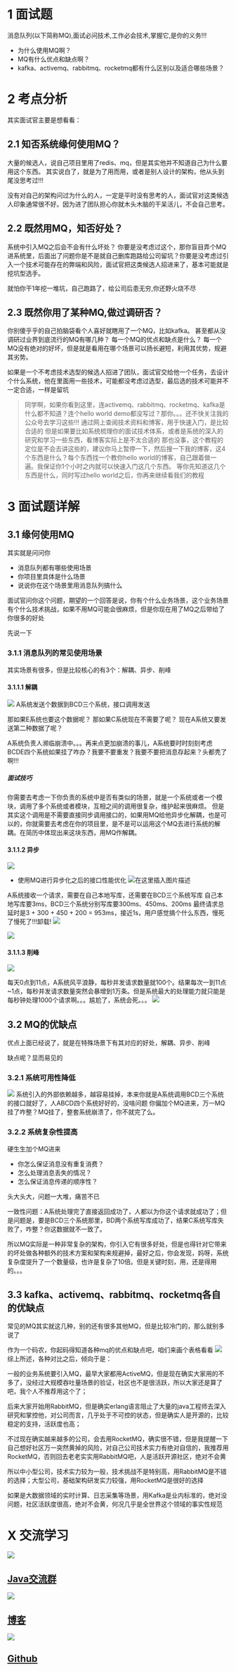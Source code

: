 # 1 面试题
消息队列(以下简称MQ),面试必问技术,工作必会技术,掌握它,是你的义务!!!

- 为什么使用MQ啊？
- MQ有什么优点和缺点啊？
- kafka、activemq、rabbitmq、rocketmq都有什么区别以及适合哪些场景？

# 2 考点分析
其实面试官主要是想看看：

## 2.1 知否系统缘何使用MQ？
大量的候选人，说自己项目里用了redis、mq，但是其实他并不知道自己为什么要用这个东西。
其实说白了，就是为了用而用，或者是别人设计的架构，他从头到尾没思考过!!!

没有对自己的架构问过为什么的人，一定是平时没有思考的人，面试官对这类候选人印象通常很不好。因为进了团队担心你就木头木脑的干呆活儿，不会自己思考。

## 2.2 既然用MQ，知否好处？
系统中引入MQ之后会不会有什么坏处？
你要是没考虑过这个，那你盲目弄个MQ进系统里，后面出了问题你是不是就自己删库跑路给公司留坑？你要是没考虑过引入一个技术可能存在的弊端和风险，面试官把这类候选人招进来了，基本可能就是挖坑型选手。

就怕你干1年挖一堆坑，自己跑路了，给公司后患无穷,你还野火烧不尽

## 2.3 既然你用了某种MQ,做过调研否？
你别傻乎乎的自己拍脑袋看个人喜好就瞎用了一个MQ，比如kafka。
甚至都从没调研过业界到底流行的MQ有哪几种？
每一个MQ的优点和缺点是什么？
每一个MQ没有绝对的好坏，但是就是看用在哪个场景可以扬长避短，利用其优势，规避其劣势。

如果是一个不考虑技术选型的候选人招进了团队，面试官交给他一个任务，去设计个什么系统，他在里面用一些技术，可能都没考虑过选型，最后选的技术可能并不一定合适，一样是留坑

> 同学啊，如果你看到这里，连activemq、rabbitmq、rocketmq、kafka是什么都不知道？连个hello world demo都没写过？那你。。。还不快关注我的公众号去学习这些!!!
通过网上查阅技术资料和博客，用于快速入门，是比较合适的
但是如果要比如系统梳理你的面试技术体系，或者是系统的深入的研究和学习一些东西，看博客实际上是不太合适的
那也没事，这个教程的定位是不会去讲这些的，建议你马上暂停一下，然后搜一下我的博客，这4个东西是什么？每个东西找一个教你hello world的博客，自己跟着做一遍。我保证你1个小时之内就可以快速入门这几个东西。
等你先知道这几个东西是什么，同时写过hello world之后，你再来继续看我们的教程

# 3 面试题详解
## 3.1 缘何使用MQ
其实就是问问你
- 消息队列都有哪些使用场景
- 你项目里具体是什么场景
- 说说你在这个场景里用消息队列搞什么

面试官问你这个问题，期望的一个回答是说，你有个什么业务场景，这个业务场景有个什么技术挑战，如果不用MQ可能会很麻烦，但是你现在用了MQ之后带给了你很多的好处

先说一下
### 3.1.1 消息队列的常见使用场景
其实场景有很多，但是比较核心的有3个：解耦、异步、削峰

####  3.1.1.1 解耦
![](https://img-blog.csdnimg.cn/20190516174449953.png?x-oss-process=image/watermark,type_ZmFuZ3poZW5naGVpdGk,shadow_10,text_aHR0cHM6Ly9ibG9nLmNzZG4ubmV0L3FxXzMzNTg5NTEw,size_16,color_FFFFFF,t_70)
A系统发送个数据到BCD三个系统，接口调用发送

那如果E系统也要这个数据呢？
那如果C系统现在不需要了呢？
现在A系统又要发送第二种数据了呢？

A系统负责人濒临崩溃中。。。再来点更加崩溃的事儿，A系统要时时刻刻考虑BCDE四个系统如果挂了咋办？我要不要重发？我要不要把消息存起来？头都秃了啊!!!

##### 面试技巧
你需要去考虑一下你负责的系统中是否有类似的场景，就是一个系统或者一个模块，调用了多个系统或者模块，互相之间的调用很复杂，维护起来很麻烦。
但是其实这个调用是不需要直接同步调用接口的，如果用MQ给他异步化解耦，也是可以的，你就需要去考虑在你的项目里，是不是可以运用这个MQ去进行系统的解耦。在简历中体现出来这块东西，用MQ作解耦。

####  3.1.1.2 异步
![](https://img-blog.csdnimg.cn/20190516175129333.png?x-oss-process=image/watermark,type_ZmFuZ3poZW5naGVpdGk,shadow_10,text_aHR0cHM6Ly9ibG9nLmNzZG4ubmV0L3FxXzMzNTg5NTEw,size_16,color_FFFFFF,t_70)

- 使用MQ进行异步化之后的接口性能优化
![在这里插入图片描述](https://img-blog.csdnimg.cn/2019051617523565.png?x-oss-process=image/watermark,type_ZmFuZ3poZW5naGVpdGk,shadow_10,text_aHR0cHM6Ly9ibG9nLmNzZG4ubmV0L3FxXzMzNTg5NTEw,size_16,color_FFFFFF,t_70)

A系统接收一个请求，需要在自己本地写库，还需要在BCD三个系统写库
自己本地写库要3ms，BCD三个系统分别写库要300ms、450ms、200ms
最终请求总延时是3 + 300 + 450 + 200 = 953ms，接近1s，用户感觉搞个什么东西，慢死了慢死了!!!卸载!
![](https://img-blog.csdnimg.cn/20190516175419852.png?x-oss-process=image/watermark,type_ZmFuZ3poZW5naGVpdGk,shadow_10,text_aHR0cHM6Ly9ibG9nLmNzZG4ubmV0L3FxXzMzNTg5NTEw,size_16,color_FFFFFF,t_70)

![](https://img-blog.csdnimg.cn/20190516175503573.png?x-oss-process=image/watermark,type_ZmFuZ3poZW5naGVpdGk,shadow_10,text_aHR0cHM6Ly9ibG9nLmNzZG4ubmV0L3FxXzMzNTg5NTEw,size_16,color_FFFFFF,t_70)

####  3.1.1.3 削峰
![](https://img-blog.csdnimg.cn/20190516175633796.png?x-oss-process=image/watermark,type_ZmFuZ3poZW5naGVpdGk,shadow_10,text_aHR0cHM6Ly9ibG9nLmNzZG4ubmV0L3FxXzMzNTg5NTEw,size_16,color_FFFFFF,t_70)

每天0点到11点，A系统风平浪静，每秒并发请求数量就100个。结果每次一到11点~1点，每秒并发请求数量突然会暴增到1万条。但是系统最大的处理能力就只能是每秒钟处理1000个请求啊。。。尴尬了，系统会死。。。
![](https://img-blog.csdnimg.cn/20190516175748284.png?x-oss-process=image/watermark,type_ZmFuZ3poZW5naGVpdGk,shadow_10,text_aHR0cHM6Ly9ibG9nLmNzZG4ubmV0L3FxXzMzNTg5NTEw,size_16,color_FFFFFF,t_70)


## 3.2 MQ的优缺点

优点上面已经说了，就是在特殊场景下有其对应的好处，解耦、异步、削峰

缺点呢？显而易见的

### 3.2.1 系统可用性降低
![](https://img-blog.csdnimg.cn/20190516175809538.png?x-oss-process=image/watermark,type_ZmFuZ3poZW5naGVpdGk,shadow_10,text_aHR0cHM6Ly9ibG9nLmNzZG4ubmV0L3FxXzMzNTg5NTEw,size_16,color_FFFFFF,t_70)
系统引入的外部依赖越多，越容易挂掉，本来你就是A系统调用BCD三个系统的接口就好了，人ABCD四个系统好好的，没啥问题
你偏加个MQ进来，万一MQ挂了咋整？MQ挂了，整套系统崩溃了，你不就完了么。

### 3.2.2 系统复杂性提高
硬生生加个MQ进来
- 你怎么保证消息没有重复消费？
- 怎么处理消息丢失的情况？
- 怎么保证消息传递的顺序性？

头大头大，问题一大堆，痛苦不已

一致性问题：A系统处理完了直接返回成功了，人都以为你这个请求就成功了；但是问题是，要是BCD三个系统那里，BD两个系统写库成功了，结果C系统写库失败了，咋整？你这数据就不一致了。

所以MQ实际是一种非常复杂的架构，你引入它有很多好处，但是也得针对它带来的坏处做各种额外的技术方案和架构来规避掉，最好之后，你会发现，妈呀，系统复杂度提升了一个数量级，也许是复杂了10倍。但是关键时刻，用，还是得用的。。。

## 3.3 kafka、activemq、rabbitmq、rocketmq各自的优缺点
常见的MQ其实就这几种，别的还有很多其他MQ，但是比较冷门的，那么就别多说了

作为一个码农，你起码得知道各种mq的优点和缺点吧，咱们来画个表格看看
![](https://img-blog.csdnimg.cn/20190516180246505.png?x-oss-process=image/watermark,type_ZmFuZ3poZW5naGVpdGk,shadow_10,text_aHR0cHM6Ly9ibG9nLmNzZG4ubmV0L3FxXzMzNTg5NTEw,size_16,color_FFFFFF,t_70)
综上所述，各种对比之后，倾向于是：

一般的业务系统要引入MQ，最早大家都用ActiveMQ，但是现在确实大家用的不多了，没经过大规模吞吐量场景的验证，社区也不是很活跃，所以大家还是算了吧，我个人不推荐用这个了；

后来大家开始用RabbitMQ，但是确实erlang语言阻止了大量的java工程师去深入研究和掌控他，对公司而言，几乎处于不可控的状态，但是确实人是开源的，比较稳定的支持，活跃度也高；

不过现在确实越来越多的公司，会去用RocketMQ，确实很不错，但是我提醒一下自己想好社区万一突然黄掉的风险，对自己公司技术实力有绝对自信的，我推荐用RocketMQ，否则回去老老实实用RabbitMQ吧，人是活跃开源社区，绝对不会黄

所以中小型公司，技术实力较为一般，技术挑战不是特别高，用RabbitMQ是不错的选择；大型公司，基础架构研发实力较强，用RocketMQ是很好的选择

如果是大数据领域的实时计算、日志采集等场景，用Kafka是业内标准的，绝对没问题，社区活跃度很高，绝对不会黄，何况几乎是全世界这个领域的事实性规范

# X 交流学习
![](https://img-blog.csdnimg.cn/20190504005601174.jpg)
## [Java交流群](https://jq.qq.com/?_wv=1027&k=5UB4P1T)
![](https://img-blog.csdnimg.cn/20190502142519844.jpg?x-oss-process=image/watermark,type_ZmFuZ3poZW5naGVpdGk,shadow_10,text_aHR0cHM6Ly9ibG9nLmNzZG4ubmV0L3FxXzMzNTg5NTEw,size_16,color_FFFFFF,t_70)

## [博客](http://www.shishusheng.com)

![](https://img-blog.csdnimg.cn/20190502142541289.jpg?x-oss-process=image/watermark,type_ZmFuZ3poZW5naGVpdGk,shadow_10,text_aHR0cHM6Ly9ibG9nLmNzZG4ubmV0L3FxXzMzNTg5NTEw,size_16,color_FFFFFF,t_70)

## [Github](https://github.com/Wasabi1234)